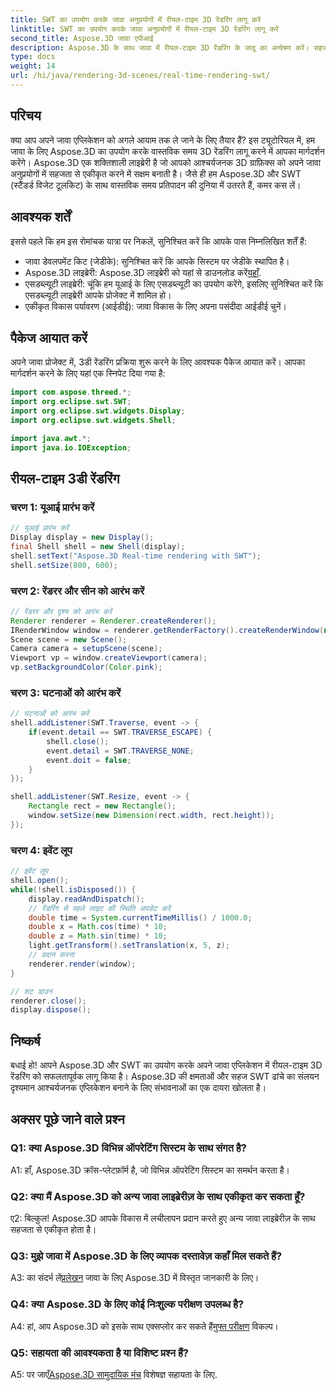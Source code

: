 ```yaml
---
title: SWT का उपयोग करके जावा अनुप्रयोगों में रीयल-टाइम 3D रेंडरिंग लागू करें
linktitle: SWT का उपयोग करके जावा अनुप्रयोगों में रीयल-टाइम 3D रेंडरिंग लागू करें
second_title: Aspose.3D जावा एपीआई
description: Aspose.3D के साथ जावा में रीयल-टाइम 3D रेंडरिंग के जादू का अन्वेषण करें। सहजता से दृश्यात्मक रूप से आश्चर्यजनक एप्लिकेशन बनाएं।
type: docs
weight: 14
url: /hi/java/rendering-3d-scenes/real-time-rendering-swt/
---
```

## परिचय

क्या आप अपने जावा एप्लिकेशन को अगले आयाम तक ले जाने के लिए तैयार हैं? इस ट्यूटोरियल में, हम जावा के लिए Aspose.3D का उपयोग करके वास्तविक समय 3D रेंडरिंग लागू करने में आपका मार्गदर्शन करेंगे। Aspose.3D एक शक्तिशाली लाइब्रेरी है जो आपको आश्चर्यजनक 3D ग्राफ़िक्स को अपने जावा अनुप्रयोगों में सहजता से एकीकृत करने में सक्षम बनाती है। जैसे ही हम Aspose.3D और SWT (स्टैंडर्ड विजेट टूलकिट) के साथ वास्तविक समय प्रतिपादन की दुनिया में उतरते हैं, कमर कस लें।

## आवश्यक शर्तें

इससे पहले कि हम इस रोमांचक यात्रा पर निकलें, सुनिश्चित करें कि आपके पास निम्नलिखित शर्तें हैं:

- जावा डेवलपमेंट किट (जेडीके): सुनिश्चित करें कि आपके सिस्टम पर जेडीके स्थापित है।
-  Aspose.3D लाइब्रेरी: Aspose.3D लाइब्रेरी को यहां से डाउनलोड करें[यहाँ](https://releases.aspose.com/3d/java/).
- एसडब्ल्यूटी लाइब्रेरी: चूंकि हम यूआई के लिए एसडब्ल्यूटी का उपयोग करेंगे, इसलिए सुनिश्चित करें कि एसडब्ल्यूटी लाइब्रेरी आपके प्रोजेक्ट में शामिल हो।
- एकीकृत विकास पर्यावरण (आईडीई): जावा विकास के लिए अपना पसंदीदा आईडीई चुनें।

## पैकेज आयात करें

अपने जावा प्रोजेक्ट में, 3डी रेंडरिंग प्रक्रिया शुरू करने के लिए आवश्यक पैकेज आयात करें। आपका मार्गदर्शन करने के लिए यहां एक स्निपेट दिया गया है:

```java
import com.aspose.threed.*;
import org.eclipse.swt.SWT;
import org.eclipse.swt.widgets.Display;
import org.eclipse.swt.widgets.Shell;

import java.awt.*;
import java.io.IOException;
```

## रीयल-टाइम 3डी रेंडरिंग

### चरण 1: यूआई प्रारंभ करें
```java
// यूआई प्रारंभ करें
Display display = new Display();
final Shell shell = new Shell(display);
shell.setText("Aspose.3D Real-time rendering with SWT");
shell.setSize(800, 600);
```

### चरण 2: रेंडरर और सीन को आरंभ करें
```java
// रेंडरर और दृश्य को आरंभ करें
Renderer renderer = Renderer.createRenderer();
IRenderWindow window = renderer.getRenderFactory().createRenderWindow(new RenderParameters(), WindowHandle.fromWin32(shell.handle));
Scene scene = new Scene();
Camera camera = setupScene(scene);
Viewport vp = window.createViewport(camera);
vp.setBackgroundColor(Color.pink);
```

### चरण 3: घटनाओं को आरंभ करें
```java
// घटनाओं को आरंभ करें
shell.addListener(SWT.Traverse, event -> {
    if(event.detail == SWT.TRAVERSE_ESCAPE) {
        shell.close();
        event.detail = SWT.TRAVERSE_NONE;
        event.doit = false;
    }
});

shell.addListener(SWT.Resize, event -> {
    Rectangle rect = new Rectangle();
    window.setSize(new Dimension(rect.width, rect.height));
});
```

### चरण 4: इवेंट लूप
```java
// इवेंट लूप
shell.open();
while(!shell.isDisposed()) {
    display.readAndDispatch();
    // रेंडरिंग से पहले लाइट की स्थिति अपडेट करें
    double time = System.currentTimeMillis() / 1000.0;
    double x = Math.cos(time) * 10;
    double z = Math.sin(time) * 10;
    light.getTransform().setTranslation(x, 5, z);
    // प्रदान करना
    renderer.render(window);
}

// शट डाउन
renderer.close();
display.dispose();
```

## निष्कर्ष

बधाई हो! आपने Aspose.3D और SWT का उपयोग करके अपने जावा एप्लिकेशन में रीयल-टाइम 3D रेंडरिंग को सफलतापूर्वक लागू किया है। Aspose.3D की क्षमताओं और सहज SWT ढांचे का संलयन दृश्यमान आश्चर्यजनक एप्लिकेशन बनाने के लिए संभावनाओं का एक दायरा खोलता है।

## अक्सर पूछे जाने वाले प्रश्न

### Q1: क्या Aspose.3D विभिन्न ऑपरेटिंग सिस्टम के साथ संगत है?

A1: हाँ, Aspose.3D क्रॉस-प्लेटफ़ॉर्म है, जो विभिन्न ऑपरेटिंग सिस्टम का समर्थन करता है।

### Q2: क्या मैं Aspose.3D को अन्य जावा लाइब्रेरीज़ के साथ एकीकृत कर सकता हूँ?

ए2: बिल्कुल! Aspose.3D आपके विकास में लचीलापन प्रदान करते हुए अन्य जावा लाइब्रेरीज़ के साथ सहजता से एकीकृत होता है।

### Q3: मुझे जावा में Aspose.3D के लिए व्यापक दस्तावेज़ कहाँ मिल सकते हैं?

 A3: का संदर्भ लें[प्रलेखन](https://reference.aspose.com/3d/java/) जावा के लिए Aspose.3D में विस्तृत जानकारी के लिए।

### Q4: क्या Aspose.3D के लिए कोई निःशुल्क परीक्षण उपलब्ध है?

 A4: हां, आप Aspose.3D को इसके साथ एक्सप्लोर कर सकते हैं[मुफ्त परीक्षण](https://releases.aspose.com/) विकल्प।

### Q5: सहायता की आवश्यकता है या विशिष्ट प्रश्न हैं?

 A5: पर जाएँ[Aspose.3D सामुदायिक मंच](https://forum.aspose.com/c/3d/18) विशेषज्ञ सहायता के लिए.